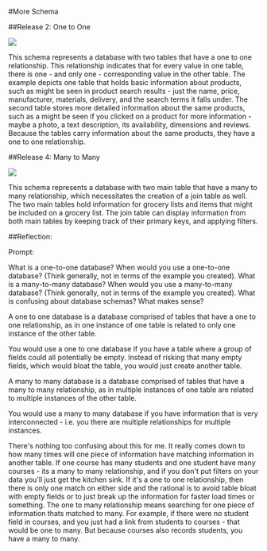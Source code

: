 #More Schema

##Release 2: One to One

<img src="/imgs/one_to_one_schema.jpeg">

This schema represents a database with two tables that have a one to one relationship.  This relationship indicates that for every value in one table, there is one - and only one - corresponding value in the other table.  The example depicts one table that holds basic information about products, such as might be seen in product search results - just the name, price, manufacturer, materials, delivery, and the search terms it falls under.  The second table stores more detailed information about the same products, such as a might be seen if you clicked on a product for more information - maybe a photo, a text description, its availability, dimensions and reviews.  Because the tables carry information about the same products, they have a one to one relationship.

##Release 4: Many to Many

<img src="/imgs/many_to_many_schema.jpeg">

This schema represents a database with two main table that have a many to many relationship, which necessitates the creation of a join table as well.  The two main tables hold information for grocery lists and items that might be included on a grocery list. The join table can display information from both main tables by keeping track of their primary keys, and applying filters.

##Reflection:

Prompt: 

What is a one-to-one database?
When would you use a one-to-one database? (Think generally, not in terms of the example you created).
What is a many-to-many database?
When would you use a many-to-many database? (Think generally, not in terms of the example you created).
What is confusing about database schemas? What makes sense?

A one to one database is a database comprised of tables that have a one to one relationship, as in one instance of one table is related to only one instance of the other table.

You would use a one to one database if you have a table where a group of fields could all potentially be empty.  Instead of risking that many empty fields, which would bloat the table, you would just create another table.

A many to many database is a database comprised of tables that have a many to many relationship, as in multiple instances of one table are related to multiple instances of the other table.

You would use a many to many database if you have information that is very interconnected - i.e. you there are multiple relationships for multiple instances.

There's nothing too confusing about this for me.  It really comes down to how many times will one piece of information have matching information in another table.  If one course has many students and one student have many courses - its a many to many relationship, and if you don't put filters on your data you'll just get the kitchen sink.  If it's a one to one relationship, then there is only one match on either side and the rational is to avoid table bloat with empty fields or to just break up the information for faster load times or something.  The one to many relationship means searching for one piece of information thats matched to many.  For example, if there were no student field in courses, and you just had a link from students to courses - that would be one to many.  But because courses also records students, you have a many to many.



